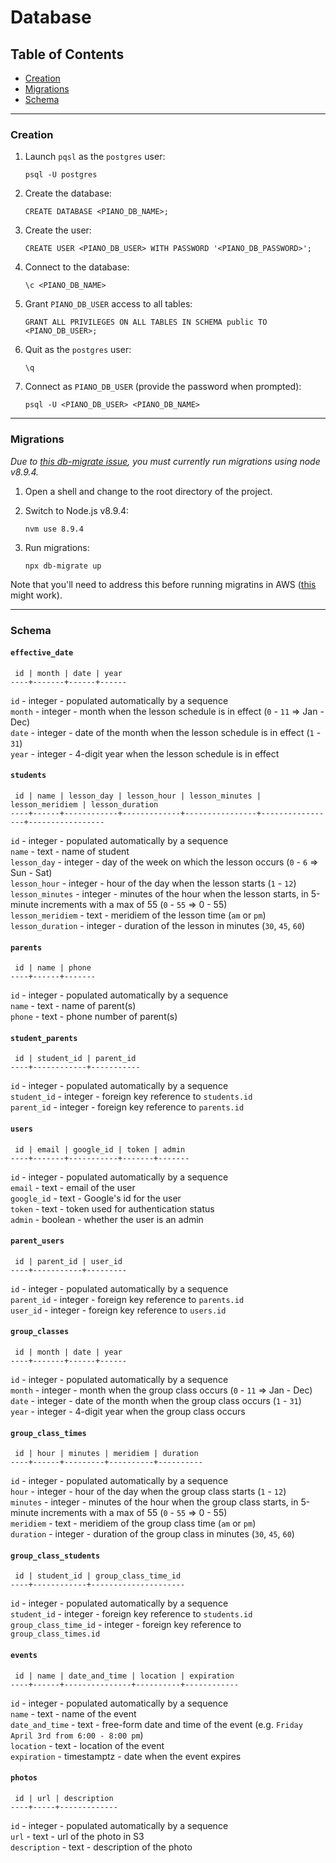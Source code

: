 # Database

## Table of Contents
* [Creation](#creation)
* [Migrations](#migrations)
* [Schema](#schema)

---

### Creation

1. Launch `pqsl` as the `postgres` user:
    
    `psql -U postgres`
    
1. Create the database:
    
    `CREATE DATABASE <PIANO_DB_NAME>;`
    
1. Create the user:
    
    `CREATE USER <PIANO_DB_USER> WITH PASSWORD '<PIANO_DB_PASSWORD>';`
    
1. Connect to the database:
    
    `\c <PIANO_DB_NAME>`
    
1. Grant `PIANO_DB_USER` access to all tables:
    
    `GRANT ALL PRIVILEGES ON ALL TABLES IN SCHEMA public TO <PIANO_DB_USER>;`
    
1. Quit as the `postgres` user:
    
    `\q`
    
1. Connect as `PIANO_DB_USER` (provide the password when prompted):
    
    `psql -U <PIANO_DB_USER> <PIANO_DB_NAME>`
    
---

### Migrations

*Due to [this db-migrate issue](https://github.com/db-migrate/node-db-migrate/issues/635), you must currently run migrations using node v8.9.4.*

1. Open a shell and change to the root directory of the project.
1. Switch to Node.js v8.9.4:
    
    `nvm use 8.9.4`
    
1. Run migrations:
    
    `npx db-migrate up`
    

Note that you'll need to address this before running migratins in AWS ([this](https://medium.com/@ymslavov/install-node-and-npm-via-nvm-on-aws-elastic-beanstalk-f1af763fd572) might work).

---

### Schema

#### `effective_date`

```
 id | month | date | year
----+-------+------+------
```

`id` - integer - populated automatically by a sequence  
`month` - integer - month when the lesson schedule is in effect (`0` - `11` => Jan - Dec)  
`date` - integer - date of the month when the lesson schedule is in effect (`1` - `31`)  
`year` - integer - 4-digit year when the lesson schedule is in effect

#### `students`

```
 id | name | lesson_day | lesson_hour | lesson_minutes | lesson_meridiem | lesson_duration
----+------+------------+-------------+----------------+-----------------+-----------------
```

`id` - integer - populated automatically by a sequence  
`name` - text - name of student  
`lesson_day` - integer - day of the week on which the lesson occurs (`0` - `6` => Sun - Sat)  
`lesson_hour` - integer - hour of the day when the lesson starts (`1` - `12`)  
`lesson_minutes` - integer - minutes of the hour when the lesson starts, in 5-minute increments with a max of 55 (`0` - `55` => 0 - 55)  
`lesson_meridiem` - text - meridiem of the lesson time (`am` or `pm`)  
`lesson_duration` - integer - duration of the lesson in minutes (`30`, `45`, `60`)

#### `parents`

```
 id | name | phone
----+------+-------
```

`id` - integer - populated automatically by a sequence  
`name` - text - name of parent(s)  
`phone` - text - phone number of parent(s)

#### `student_parents`

```
 id | student_id | parent_id
----+------------+-----------
```

`id` - integer - populated automatically by a sequence  
`student_id` - integer - foreign key reference to `students.id`  
`parent_id` - integer - foreign key reference to `parents.id`

#### `users`

```
 id | email | google_id | token | admin
----+-------+-----------+-------+-------
```

`id` - integer - populated automatically by a sequence  
`email` - text - email of the user  
`google_id` - text - Google's id for the user  
`token` - text - token used for authentication status  
`admin` - boolean - whether the user is an admin

#### `parent_users`

```
 id | parent_id | user_id
----+-----------+---------
```

`id` - integer - populated automatically by a sequence  
`parent_id` - integer - foreign key reference to `parents.id`  
`user_id` - integer - foreign key reference to `users.id`

#### `group_classes`

```
 id | month | date | year
----+-------+------+------
```

`id` - integer - populated automatically by a sequence  
`month` - integer - month when the group class occurs (`0` - `11` => Jan - Dec)  
`date` - integer - date of the month when the group class occurs (`1` - `31`)    
`year` - integer - 4-digit year when the group class occurs

#### `group_class_times`

```
 id | hour | minutes | meridiem | duration
----+------+---------+----------+----------
```

`id` - integer - populated automatically by a sequence  
`hour` - integer - hour of the day when the group class starts (`1` - `12`)  
`minutes` - integer - minutes of the hour when the group class starts, in 5-minute increments with a max of 55 (`0` - `55` => 0 - 55)  
`meridiem` - text - meridiem of the group class time (`am` or `pm`)  
`duration` - integer - duration of the group class in minutes (`30`, `45`, `60`)

#### `group_class_students`

```
 id | student_id | group_class_time_id
----+------------+---------------------
```

`id` - integer - populated automatically by a sequence  
`student_id` - integer - foreign key reference to `students.id`  
`group_class_time_id` - integer - foreign key reference to `group_class_times.id`

#### `events`

```
 id | name | date_and_time | location | expiration
----+------+---------------+----------+------------
```

`id` - integer - populated automatically by a sequence  
`name` - text - name of the event  
`date_and_time` - text - free-form date and time of the event (e.g. `Friday April 3rd from 6:00 - 8:00 pm`)   
`location` - text - location of the event  
`expiration` - timestamptz - date when the event expires

#### `photos`

```
 id | url | description
----+-----+-------------
```

`id` - integer - populated automatically by a sequence  
`url` - text - url of the photo in S3  
`description` - text - description of the photo
